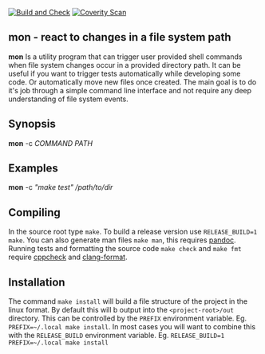 [![Build and Check](https://github.com/LiquidityC/mon/actions/workflows/build-check.yml/badge.svg)](https://github.com/LiquidityC/mon/actions/workflows/build-check.yml)
[![Coverity Scan](https://img.shields.io/coverity/scan/28229.svg)](https://scan.coverity.com/projects/liquidityc-mon)

## mon - react to changes in a file system path

**mon** Is a utility program that can trigger user provided shell commands when
file system changes occur in a provided directory path. It can be useful if you
want to trigger tests automatically while developing some code. Or
automatically move new files once created. The main goal is to do it's job
through a simple command line interface and not require any deep understanding
of file system events.

## Synopsis

**mon** -c *COMMAND* *PATH*

## Examples

**mon** -c *"make test"* */path/to/dir*

## Compiling

In the source root type `make`. To build a release version use `RELEASE_BUILD=1
make`. You can also generate man files `make man`, this requires
[pandoc](https://pandoc.org/). Running tests and formatting the source code
`make check` and `make fmt` require
[cppcheck](https://cppcheck.sourceforge.io/) and
[clang-format](https://clang.llvm.org/docs/ClangFormat.html).

## Installation

The command `make install` will build a file structure of the project in the
linux format. By default this will b output into the `<project-root>/out`
directory. This can be controlled by the `PREFIX` environment variable. Eg.
`PREFIX=~/.local make install`. In most cases you will want to combine this
with the `RELEASE_BUILD` environment variable. Eg. `RELEASE_BUILD=1
PREFIX=~/.local make install`
